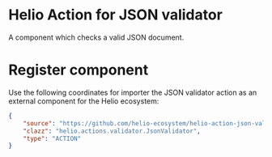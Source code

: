 # Helio Action for JSON validator

A component which checks a valid JSON document.

# Register component

Use the following coordinates for importer the JSON validator action as an external component for the Helio ecosystem:

```json
{
    "source": "https://github.com/helio-ecosystem/helio-action-json-validator/releases/download/v0.1.0/helio-action-json-validator-0.1.0.jar",
    "clazz": "helio.actions.validator.JsonValidator",
    "type": "ACTION"
}
```
